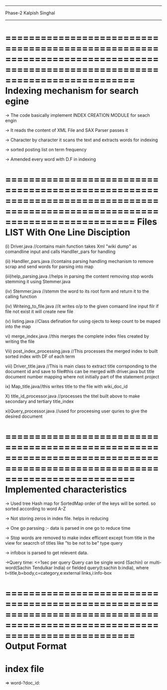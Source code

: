 ____________________________________________________________________________________________________________________________________________
Phase-2
Kalpish Singhal
____________________________________________________________________________________________________________________________________________
==============================================================================================================================
	           Indexing mechanism for search egine 
==============================================================================================================================

-> The code basically implement INDEX CREATION MODULE for seach engin 

-> It reads the content of XML File and SAX Parser passes it

-> Character by character it scans the text and extracts words for indexing

-> sorted posting list on term frequency

-> Amended every word with D.F in indexing 

==============================================================================================================================
	           Files LIST With One Line Disciption
==============================================================================================================================

(i)  Driver.java //contains main function takes Xml "wiki dump" as comandline input and calls Handller_pars for handling 

(ii) Handller_pars.java //contains parsing handling mechanism to remove scrap and send words for parsing into map

(iii)help_parsing.java //helps in parsing the content removing stop words stemming it using Stemmer.java

(iv) Stemmer.java //stemm the word to its root form and return it to the calling function 

(iv) Writeing_to_file.java //it writes o/p to the given comaand line input filr if file not exist it will create new file 

(v)  listing.java //Class defination for using ojects to keep count to be maped into the map 

vi) merge_index.java //this merges the complete index files created by writing the file

Vii) post_index_processing.java //This processes the merged index to built sorted index with DF of each term 

viii) Driver_title.java //This is main class to extract title corrsponding to the document id and save to file#this can be merged with 
driver.java but title document number mapping where not initially part of the statement project

ix) Map_title.java//this writes title to the file with wiki_doc_id

X) title_id_processor.java //processes the titel built above to make secondary and tertiary title_index

xi)Query_processor.java //used for proceesing user quries to give the  desired document 


==============================================================================================================================
	            Implemented characteristics
==============================================================================================================================


-> Used tree Hash map for SortedMap order of the keys will be sorted. so sorted according to word A-Z

-> Not storing zeros in index file. helps in reducing 

-> One go parssing :- data is parsed in one go to reduce time 

-> Stop words are removed to make index efficent except from title in the view for seacrch of titles like "to be not to be" type query 

-> infobox is parsed to get relevent data.

->Query time: <=1sec per query Query can be single word (Sachin) or multi-word(Sachin Tendulkar India) or fielded query(t:sachin b:india), 
where t=title,b=body,c=category,e:external links,i:info-box

==============================================================================================================================
	            Output Format
==============================================================================================================================

# index file


=> word-<df>?doc_id:<title count>,<category count>,<infobox count>,<body count>,<external link count>;..;




eg:-
ledzi-1?6256:,,,1,; # represnt ledzi is in document 6256 1 time in body 





==============================================================================================================================
#Query processor
==============================================================================================================================


a) enter the number of quarries you want to process:<eg:-2>


b) enter your query:<enter user query>


c) Time taken in Result Generation: ...milisec






==============================================================================================================================
#Assumption
==============================================================================================================================


	i) xml-wiki dump #present in parent directory of code directory


	
	ii) output folders should be present in parent directory

